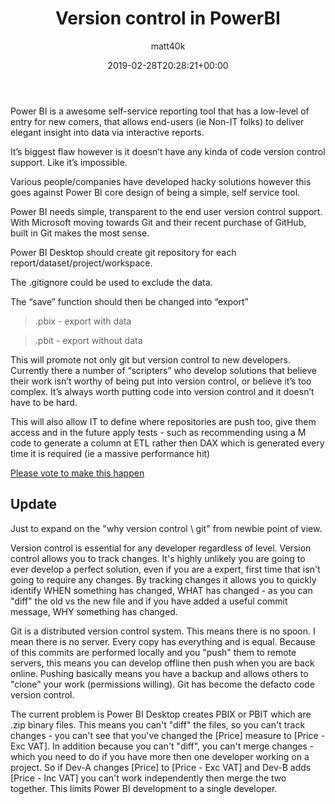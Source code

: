 ﻿---
title: Version control in PowerBI
date: '2019-02-28T20:28:21+00:00'
url: /2019/02/powerbi-version-control/
author: matt40k
type: post
description: 'Adding version control support in Power BI'
draft: false
tags: 
  - Power BI
categories:
  - Power BI
---
Power BI is a awesome self-service reporting tool that has a low-level of entry for new comers, that allows end-users (ie Non-IT folks) to deliver elegant insight into data via interactive reports.

It’s biggest flaw however is it doesn’t have any kinda of code version control support. Like it’s impossible.

Various people/companies have developed hacky solutions however this goes against Power BI core design of being a simple, self service tool.

Power BI needs simple, transparent to the end user version control support. With Microsoft moving towards Git and their recent purchase of GitHub, built in Git makes the most sense.

Power BI Desktop should create git repository for each report/dataset/project/workspace. 

The .gitignore could be used to exclude the data.

The “save” function should then be changed into “export” 

> .pbix - export with data

> .pbit - export without data

This will promote not only git but version control to new developers. Currently there a number of “scripters” who develop solutions that believe their work isn’t worthy of being put into version control, or believe it’s too complex. It’s always worth putting code into version control and it doesn’t have to be hard.

This will also allow IT to define where repositories are push too, give them access and in the future apply tests - such as recommending using a M code to generate a column at ETL rather then DAX which is generated every time it is required (ie a massive performance hit)

[Please vote to make this happen](https://ideas.powerbi.com/forums/265200-power-bi-ideas/suggestions/36978934-built-in-git-support-in-powerbi-desktop)

## Update

Just to expand on the "why version control \ git" from newbie point of view.

Version control is essential for any developer regardless of level. Version control allows you to track changes. It's highly unlikely you are going to ever develop a perfect solution, even if you are a expert, first time that isn't going to require any changes. By tracking changes it allows you to quickly identify WHEN something has changed, WHAT has changed - as you can "diff" the old vs the new file and if you have added a useful commit message, WHY something has changed.

Git is a distributed version control system. This means there is no spoon. I mean there is no server. Every copy has everything and is equal. Because of this commits are performed locally and you "push" them to remote servers, this means you can develop offline then push when you are back online. Pushing basically means you have a backup and allows others to "clone" your work (permissions willing). Git has become the defacto code version control.

The current problem is Power BI Desktop creates PBIX or PBIT which are .zip binary files. This means you can't "diff" the files, so you can't track changes - you can't see that you've changed the [Price] measure to [Price - Exc VAT]. In addition because you can't "diff", you can't merge changes - which you need to do if you have more then one developer working on a project. So if Dev-A changes [Price] to [Price - Exc VAT] and Dev-B adds [Price - Inc VAT] you can't work independently then merge the two together. This limits Power BI development to a single developer.
